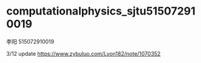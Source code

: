 # computationalphysics_sjtu515072910019
李阳 515072910019

3/12 update
https://www.zybuluo.com/Lyon182/note/1070352
